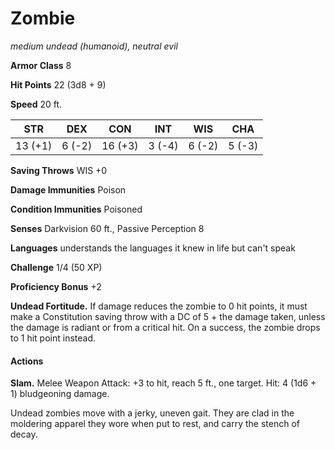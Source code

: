 # Zombie
*medium undead (humanoid), neutral evil*

**Armor Class** 8

**Hit Points** 22 (3d8 + 9)

**Speed** 20 ft.

**STR**|**DEX**|**CON**|**INT**|**WIS**|**CHA**
-------|-------|-------|-------|-------|-------
13 (+1)| 6 (-2)|16 (+3)| 3 (-4)| 6 (-2)| 5 (-3)

**Saving Throws** WIS +0

**Damage Immunities** Poison

**Condition Immunities** Poisoned

**Senses** Darkvision 60 ft., Passive Perception 8

**Languages** understands the languages it knew in life but can't speak

**Challenge** 1/4 (50 XP)

**Proficiency Bonus** +2

**Undead Fortitude.** If damage reduces the zombie to 0 hit points, it must make a Constitution saving throw with a DC of 5 + the damage taken, unless the damage is radiant or from a critical hit. On a success, the zombie drops to 1 hit point instead.

#### Actions
**Slam.** Melee Weapon Attack: +3 to hit, reach 5 ft., one target. Hit: 4 (1d6 + 1) bludgeoning damage.

Undead zombies move with a jerky, uneven gait. They are clad in the moldering apparel they wore when put to rest, and carry the stench of decay.
